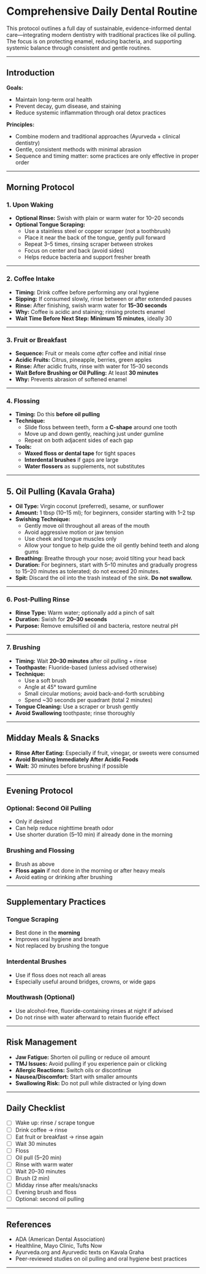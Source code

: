 # Comprehensive Daily Dental Routine

This protocol outlines a full day of sustainable, evidence-informed dental care—integrating modern dentistry with traditional practices like oil pulling. The focus is on protecting enamel, reducing bacteria, and supporting systemic balance through consistent and gentle routines.

---

## Introduction

**Goals:**
- Maintain long-term oral health
- Prevent decay, gum disease, and staining
- Reduce systemic inflammation through oral detox practices

**Principles:**
- Combine modern and traditional approaches (Ayurveda + clinical dentistry)
- Gentle, consistent methods with minimal abrasion
- Sequence and timing matter: some practices are only effective in proper order

---

## Morning Protocol

### 1. Upon Waking

- **Optional Rinse:** Swish with plain or warm water for 10–20 seconds
- **Optional Tongue Scraping:**
  - Use a stainless steel or copper scraper (not a toothbrush)
  - Place it near the back of the tongue, gently pull forward
  - Repeat 3–5 times, rinsing scraper between strokes
  - Focus on center and back (avoid sides)
  - Helps reduce bacteria and support fresher breath

---

### 2. Coffee Intake

- **Timing:** Drink coffee before performing any oral hygiene
- **Sipping:** If consumed slowly, rinse between or after extended pauses
- **Rinse:** After finishing, swish warm water for **15–30 seconds**
- **Why:** Coffee is acidic and staining; rinsing protects enamel
- **Wait Time Before Next Step:** **Minimum 15 minutes**, ideally 30

---

### 3. Fruit or Breakfast

- **Sequence:** Fruit or meals come *after* coffee and initial rinse
- **Acidic Fruits:** Citrus, pineapple, berries, green apples
- **Rinse:** After acidic fruits, rinse with water for 15–30 seconds
- **Wait Before Brushing or Oil Pulling:** At least **30 minutes**
- **Why:** Prevents abrasion of softened enamel

---

### 4. Flossing

- **Timing:** Do this **before oil pulling**
- **Technique:**
  - Slide floss between teeth, form a **C-shape** around one tooth
  - Move up and down gently, reaching just under gumline
  - Repeat on both adjacent sides of each gap
- **Tools:**
  - **Waxed floss or dental tape** for tight spaces
  - **Interdental brushes** if gaps are large
  - **Water flossers** as supplements, not substitutes

---

## 5. Oil Pulling (Kavala Graha)

- **Oil Type:** Virgin coconut (preferred), sesame, or sunflower
- **Amount:** 1 tbsp (10–15 ml); for beginners, consider starting with 1–2 tsp
- **Swishing Technique:**
  - Gently move oil throughout all areas of the mouth
  - Avoid aggressive motion or jaw tension
  - Use cheek and tongue muscles only
  - Allow your tongue to help guide the oil gently behind teeth and along gums
- **Breathing:** Breathe through your nose; avoid tilting your head back
- **Duration:** For beginners, start with 5–10 minutes and gradually progress to 15–20 minutes as tolerated; do not exceed 20 minutes.
- **Spit:** Discard the oil into the trash instead of the sink. **Do not swallow.**
---
### 6. Post-Pulling Rinse

- **Rinse Type:** Warm water; optionally add a pinch of salt
- **Duration:** Swish for **20–30 seconds**
- **Purpose:** Remove emulsified oil and bacteria, restore neutral pH

---
### 7. Brushing

- **Timing:** Wait **20–30 minutes** after oil pulling + rinse
- **Toothpaste:** Fluoride-based (unless advised otherwise)
- **Technique:**
  - Use a soft brush
  - Angle at 45° toward gumline
  - Small circular motions; avoid back-and-forth scrubbing
  - Spend ~30 seconds per quadrant (total 2 minutes)
- **Tongue Cleaning:** Use a scraper or brush gently
- **Avoid Swallowing** toothpaste; rinse thoroughly
---

## Midday Meals & Snacks

- **Rinse After Eating:** Especially if fruit, vinegar, or sweets were consumed
- **Avoid Brushing Immediately After Acidic Foods**
- **Wait:** 30 minutes before brushing if possible

---

## Evening Protocol

### Optional: Second Oil Pulling
- Only if desired
- Can help reduce nighttime breath odor
- Use shorter duration (5–10 min) if already done in the morning

### Brushing and Flossing

- Brush as above
- **Floss again** if not done in the morning or after heavy meals
- Avoid eating or drinking after brushing

---

## Supplementary Practices

### Tongue Scraping
- Best done in the **morning**
- Improves oral hygiene and breath
- Not replaced by brushing the tongue

### Interdental Brushes
- Use if floss does not reach all areas
- Especially useful around bridges, crowns, or wide gaps

### Mouthwash (Optional)
- Use alcohol-free, fluoride-containing rinses at night if advised
- Do not rinse with water afterward to retain fluoride effect

---

## Risk Management

- **Jaw Fatigue:** Shorten oil pulling or reduce oil amount
- **TMJ Issues:** Avoid pulling if you experience pain or clicking
- **Allergic Reactions:** Switch oils or discontinue
- **Nausea/Discomfort:** Start with smaller amounts
- **Swallowing Risk:** Do not pull while distracted or lying down

---

## Daily Checklist

- [ ] Wake up: rinse / scrape tongue
- [ ] Drink coffee → rinse
- [ ] Eat fruit or breakfast → rinse again
- [ ] Wait 30 minutes
- [ ] Floss
- [ ] Oil pull (5–20 min)
- [ ] Rinse with warm water
- [ ] Wait 20–30 minutes
- [ ] Brush (2 min)
- [ ] Midday rinse after meals/snacks
- [ ] Evening brush and floss
- [ ] Optional: second oil pulling

---

## References

- ADA (American Dental Association)
- Healthline, Mayo Clinic, Tufts Now
- Ayurveda.org and Ayurvedic texts on Kavala Graha
- Peer-reviewed studies on oil pulling and oral hygiene best practices

---
